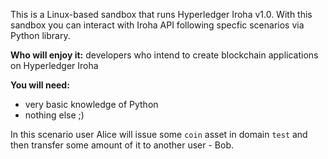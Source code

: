 This is a Linux-based sandbox that runs Hyperledger Iroha v1.0. 
With this sandbox you can interact with Iroha API following specfic scenarios via Python library.

**Who will enjoy it:** developers who intend to create blockchain applications on Hyperledger Iroha

**You will need:**
  - very basic knowledge of Python
  - nothing else ;)

In this scenario user Alice will issue some `coin` asset in domain `test` and then transfer some amount of it to another user - Bob.
